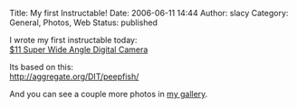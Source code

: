 Title: My first Instructable!
Date: 2006-06-11 14:44
Author: slacy
Category: General, Photos, Web
Status: published

I wrote my first instructable today:  
[\$11 Super Wide Angle Digital
Camera](http://www.instructables.com/ex/i/1D59459A4AC71029AC23001143E7E506/?ALLSTEPS)

Its based on this:  
<http://aggregate.org/DIT/peepfish/>

And you can see a couple more photos in [my
gallery](http://slacy.com/gallery/v/2006/wide_angle).
